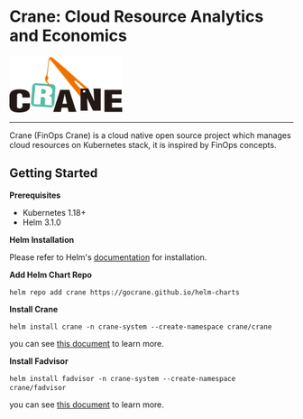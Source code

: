 # Crane: Cloud Resource Analytics and Economics

<img alt="Crane logo" height="100" src="https://raw.githubusercontent.com/gocrane/crane/main/docs/images/crane.png" title="Crane" width="200"/>

---

Crane (FinOps Crane) is a cloud native open source project which manages cloud resources on Kubernetes stack, it is inspired by FinOps concepts.

## Getting Started

**Prerequisites**

- Kubernetes 1.18+
- Helm 3.1.0

**Helm Installation**

Please refer to Helm's [documentation](https://helm.sh/docs/intro/install/) for installation.

**Add Helm Chart Repo**

```console
helm repo add crane https://gocrane.github.io/helm-charts
```

**Install Crane**

```console
helm install crane -n crane-system --create-namespace crane/crane
```

you can see [this document](./charts/crane/README.md) to learn more.

**Install Fadvisor**

```console
helm install fadvisor -n crane-system --create-namespace crane/fadvisor
```

you can see [this document](./charts/fadvisor/README.md) to learn more.
